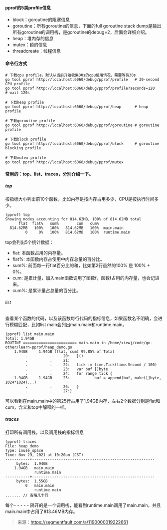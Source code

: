 #### pprof的5类profile信息

- block：goroutine的阻塞信息
- goroutine：所有goroutine的信息，下面的full goroutine stack dump是输出所有goroutine的调用栈，是goroutine的debug=2，后面会详细介绍。
- heap：堆内存的信息
- mutex：锁的信息
- threadcreate：线程信息

#### 命令行方式
```
# 下载cpu profile，默认从当前开始收集30s的cpu使用情况，需要等待30s
go tool pprof http://localhost:6060/debug/pprof/profile   # 30-second CPU profile
go tool pprof http://localhost:6060/debug/pprof/profile?seconds=120     # wait 120s

# 下载heap profile
go tool pprof http://localhost:6060/debug/pprof/heap      # heap profile

# 下载goroutine profile
go tool pprof http://localhost:6060/debug/pprof/goroutine # goroutine profile

# 下载block profile
go tool pprof http://localhost:6060/debug/pprof/block     # goroutine blocking profile

# 下载mutex profile
go tool pprof http://localhost:6060/debug/pprof/mutex
```

#### 常用的：top、list、traces，分别介绍一下。
##### top 
按指标大小列出前10个函数，比如内存是按内存占用多少，CPU是按执行时间多少。
```
(pprof) top
Showing nodes accounting for 814.62MB, 100% of 814.62MB total
      flat  flat%   sum%        cum   cum%
  814.62MB   100%   100%   814.62MB   100%  main.main
         0     0%   100%   814.62MB   100%  runtime.main
```
top会列出5个统计数据：
- flat: 本函数占用的内存量。
- flat%: 本函数内存占使用中内存总量的百分比。
- sum%: 前面每一行flat百分比的和，比如第2行虽然的100% 是 100% + 0%。
- cum: 是累计量，加入main函数调用了函数f，函数f占用的内存量，也会记进来。
- cum%: 是累计量占总量的百分比。

###### list
查看某个函数的代码，以及该函数每行代码的指标信息，如果函数名不明确，会进行模糊匹配，比如list main会列出main.main和runtime.main。

```
(pprof) list main.main
Total: 1.94GB
ROUTINE ======================== main.main in /home/xiewj/code/go-other/learn-pprof/heap_demo.go
    1.94GB     1.94GB (flat, cum) 99.85% of Total
         .          .     20:   }()
         .          .     21:   
         .          .     22:   tick := time.Tick(time.Second / 100)
         .          .     23:   var buf []byte
         .          .     24:   for range tick {
    1.94GB     1.94GB     25:           buf = append(buf, make([]byte, 1024*1024)...)
         .          .     26:   }
         .          .     27:}

```
可以看到在main.main中的第25行占用了1.94GB内存，左右2个数据分别是flat和cum，含义和top中解释的一样。

##### traces
打印所有调用栈，以及调用栈的指标信息
```
(pprof) traces
File: heap_demo
Type: inuse_space
Time: Nov 29, 2021 at 10:20am (CST)
-----------+-------------------------------------------------------
     bytes:  1.94GB
    1.94GB   main.main
             runtime.main
-----------+-------------------------------------------------------
     bytes:  1.55GB
         0   main.main
             runtime.main
....... // 省略几十行
```
每个- - - - - 隔开的是一个调用栈，能看到runtime.main调用了main.main，并且main.main中占用了813.46MB内存。



> 来源：https://segmentfault.com/a/1190000019222661